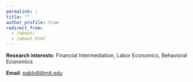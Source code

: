 ```yaml
---
permalink: /
title: ""
author_profile: true
redirect_from: 
  - /about/
  - /about.html
---
```


**Research interests**: Financial Intermediation, Labor Economics, Behavioral Economics

**Email**: pablo6@mit.edu
